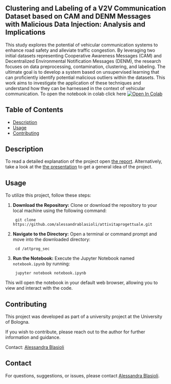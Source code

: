## Clustering and Labeling of a V2V Communication Dataset based on CAM and DENM Messages with Malicious Data Injection: Analysis and Implications

This study explores the potential of vehicular communication systems to enhance road safety and alleviate traffic congestion. By leveraging two initial datasets representing Cooperative Awareness Messages (CAM) and Decentralized Environmental Notification Messages (DENM), the research focuses on data preprocessing, contamination, clustering, and labeling. The ultimate goal is to develop a system based on unsupervised learning that can proficiently identify potential malicious outliers within the datasets. This work aims to investigate the application of these techniques and understand how they can be harnessed in the context of vehicular communication.
To open the notebook in colab click here
<a target="_blank" href="https://colab.research.google.com/github/alessandrablasioli/attivitaprogettuale/blob/main/attprog_sec/notebook.ipynb">
  <img src="https://colab.research.google.com/assets/colab-badge.svg" alt="Open In Colab"/>
</a>


## Table of Contents

- [Description](#description)
- [Usage](#usage)
- [Contributing](#contributing)

## Description

To read a detailed explanation of the project open [the report](https://github.com/alessandrablasioli/sicurezza_informatica_projectwork/blob/main/Clustering_and_Labeling_of_a_V2V_Communication_Dataset_based_on_CAM_and_DENM_Messages_with_Malicious_Data_Injection__Analysis_and_Implications%20(11).pdf). Alternatively, take a look at the [the presentation](https://github.com/alessandrablasioli/sicurezza_informatica_projectwork/blob/main/Clustering%20and%20Labeling%20of%20a%20V2V%20Communication%20Dataset%20(3).pdf) to get a general idea of the project.

## Usage

To utilize this project, follow these steps:

1. **Download the Repository:**
   Clone or download the repository to your local machine using the following command:


        git clone https://github.com/alessandrablasioli/attivitaprogettuale.git

2. **Navigate to the Directory:**
Open a terminal or command prompt and move into the downloaded directory:


        cd /attprog_sec

3. **Run the Notebook:**
Execute the Jupyter Notebook named `notebook.ipynb` by running:

        jupyter notebook notebook.ipynb

This will open the notebook in your default web browser, allowing you to view and interact with the code.

## Contributing

This project was developed as part of a university project at the University of Bologna.

If you wish to contribute, please reach out to the author for further information and guidance.

Contact: [Alessandra Blasioli](mailto:alessandra.blasioli@studio.unibo.it)

## Contact

For questions, suggestions, or issues, please contact [Alessandra Blasioli](https://github.com/alessandrablasioli).
